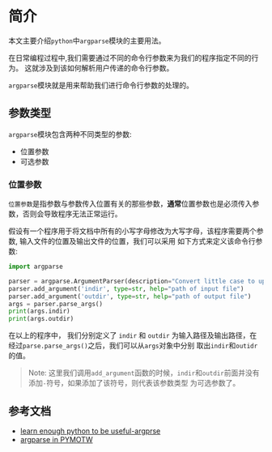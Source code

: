 # 简介

本文主要介绍`python`中`argparse`模块的主要用法。

在日常编程过程中,我们需要通过不同的命令行参数来为我们的程序指定不同的行为。 这就涉及到该如何解析用户传递的命令行参数。

`argparse`模块就是用来帮助我们进行命令行参数的处理的。

## 参数类型

`argparse`模块包含两种不同类型的参数:

* 位置参数
* 可选参数

### 位置参数

`位置参数`是指参数与参数传入位置有关的那些参数，**通常**位置参数也是必须传入参数，否则会导致程序无法正常运行。

假设有一个程序用于将文档中所有的小写字母修改为大写字母，该程序需要两个参数, 输入文件的位置及输出文件的位置，我们可以采用
如下方式来定义该命令行参数:

```py
import argparse

parser = argparse.ArgumentParser(description="Convert little case to upper case")
parser.add_argument('indir', type=str, help="path of input file")
parser.add_argument('outdir', type=str, help="path of output file")
args = parser.parse_args()
print(args.indir)
print(args.outdir)
```
在以上的程序中， 我们分别定义了 `indir` 和 `outdir` 为输入路径及输出路径，在经过`parse.parse_args()`之后，我们可以从`args`对象中分别
取出`indir`和`outidr`的值。

> Note: 这里我们调用`add_argument`函数的时候，`indir`和`outdir`前面并没有添加`-`符号，如果添加了该符号，则代表该参数类型
> 为可选参数了。



## 参考文档

* [learn enough python to be useful-argprse](https://towardsdatascience.com/learn-enough-python-to-be-useful-argparse-e482e1764e05)
* [argparse in PYMOTW](https://pymotw.com/3/argparse/index.html)
